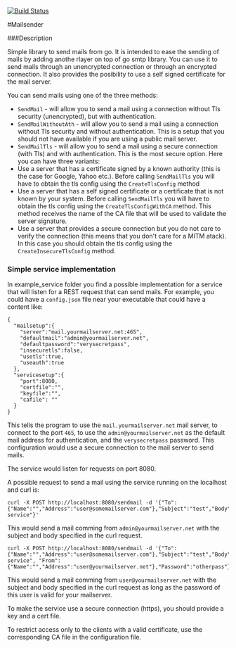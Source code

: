 [![Build Status](https://api.travis-ci.org/adiclepcea/mailsender.svg)](https://api.travis-ci.org/adiclepcea/mailsender.svg)

#Mailsender

###Description

Simple library to send mails from go.
It is intended to ease the sending of mails by adding anothe rlayer on top of go smtp library.
You can use it to send mails through an unencrypted connection or through an encrypted connection.
It also provides the posibility to use a self signed certificate for the mail server.

You can send mails using one of the three methods:

* ```SendMail``` - will allow you to send a mail using a connection without Tls security (unencrypted), but with authentication.
* ```SendMailWithoutAth``` - will allow you to send a mail using a connection without Tls security and without authentication. This is a setup that you should not have available if you are using a public mail server.
* ```SendMailTls``` - will allow you to send a mail using a secure connection (with Tls) and with authentication. This is the most secure option. Here you can have three variants:
 * Use a server that has a certificate signed by a known authority (this is the case for Google, Yahoo etc.). Before calling ```SendMailTls``` you will have to obtain the tls config using the ```CreateTlsConfig``` method
 * Use a server that has a self signed certificate or a certificate that is not known by your system. Before calling ```SendMailTls``` you will have to obtain the tls config using the ```CreateTlsConfigWithCA``` method. This method receives the name of the CA file that will be used to validate the server signature.
 * Use a server that provides a secure connection but you do not care to verify the connection (this means that you don't care for a MITM atack). In this case you should obtain the tls config using the ```CreateInsecureTlsConfig``` method.

### Simple service implementation

 In example_service folder you find a possible implementation for a service that will listen for a REST request that can send mails.
 For example, you could have a ```config.json``` file near your executable that could have a content like:

 ```
 {
   "mailsetup":{
     "server":"mail.yourmailserver.net:465",
     "defaultmail":"admin@yourmailserver.net",
     "defaultpassword":"verysecretpass",
     "insecuretls":false,
     "usetls":true,
     "useauth":true
   },
   "servicesetup":{
     "port":8080,
     "certfile":"",
     "keyfile":"",
     "cafile": ""
   }
 }
```

This tells the program to use the ```mail.yourmailserver.net``` mail server, to connect to the port ```465```, to use the ```admin@yourmailserver.net``` as the default mail address for authentication, and the ```verysecretpass``` password. This configuration would use a secure connection to the mail server to send mails.

The service would listen for requests on port 8080.

A possible request to send a mail using the service running on the localhost and curl is:

```
curl -X POST http://localhost:8080/sendmail -d '{"To":{"Name":"","Address":"user@somemailserver.com"},"Subject":"test","Body":"From service"}'
```

This would send a mail comming from ```admin@yourmailserver.net``` with the subject and body specified in the curl request.

```
curl -X POST http://localhost:8080/sendmail -d '{"To":{"Name":"","Address":"user@somemailserver.com"},"Subject":"test","Body":"From service", "From":{"Name":"","Address":"user@yourmailserver.net"},"Password":"otherpass"}'
```
This would send a mail comming from ```user@yourmailserver.net``` with the subject and body specified in the curl request as long as the password of this user is valid for your mailserver.

To make the service use a secure connection (https), you should provide a key and a cert file.

To restrict access only to the clients with a valid certificate, use the corresponding CA file in the configuration file.
